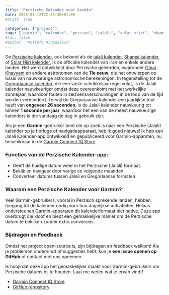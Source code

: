 ```yaml
---
title: "Perzische Kalender voor Garmin"
date: 2025-01-12T22:49:36+01:00
#draft: true

categories: ["project"]
tags: ["garmin", "calendar", "persian", "jalali", "solar hijri", "shamsi", "omar khayyam", "app", "connect iq", "open-source", "monkey-c"]
#toc: false
#author: "Mostafa Mirmousavi"
---
```

De [Perzische kalender](https://en.wikipedia.org/wiki/Solar_Hijri_calendar), ook bekend als de [jalali kalender](https://en.wikipedia.org/wiki/Jalali_calendar), [Shamsi kalender](https://en.wikipedia.org/wiki/Solar_Hijri_calendar), of [Solar Hijri kalender](https://en.wikipedia.org/wiki/Solar_Hijri_calendar), is de officiële kalender van Iran en enkele andere landen. Het werd ontwikkeld door Perzische geleerden, waaronder [Omar Khayyam](https://en.wikipedia.org/wiki/Omar_Khayyam) en andere astronomen van de **11e eeuw**, die het ontwierpen op basis van nauwkeurige astronomische berekeningen. In tegenstelling tot de [Gregoriaanse kalender](https://en.wikipedia.org/wiki/Gregorian_calendar), die een vaste schrikkeljaarregel volgt, is de Jalali kalender nauwkeuriger omdat deze overeenkomt met het werkelijke zonnejaar, waardoor fouten in seizoensverschuivingen in de loop van de tijd worden verminderd. Terwijl de Gregoriaanse kalender een jaarlijkse fout heeft van **ongeveer 26 seconden**, is de Jalali kalender nauwkeurig tot binnen **1 seconde per jaar**, waardoor het een van de meest nauwkeurige kalenders is die vandaag de dag in gebruik zijn.

Als je een **Garmin**-gebruiker bent die op zoek is naar een Perzische (Jalali) kalender op je horloge of navigatieapparaat, heb ik goed nieuws! Ik heb een Jalali Kalender-app ontwikkeld en gepubliceerd voor Garmin-apparaten, nu beschikbaar in de [Garmin Connect IQ Store](https://apps.garmin.com/developer/763f08dc-2be1-402f-b9b3-f3861b4df947/apps).

<!--more-->

### Functies van de Perzische Kalender-app:

- Geeft de huidige datum weer in het Perzische (Jalali) formaat.
- Bekijk en navigeer door vorige en volgende maanden.
- Converteer datums tussen Jalali en Gregoriaanse formaten.

### Waarom een Perzische Kalender voor Garmin?

Veel Garmin-gebruikers, vooral in Perzisch sprekende landen, hebben toegang tot de kalender nodig voor hun dagelijkse activiteiten. Helaas ondersteunen Garmin-apparaten dit kalenderformaat niet native. Deze app overbrugt die kloof en biedt een gemakkelijke manier om de Perzische datum te bekijken zonder extra conversies.

### Bijdragen en Feedback

Omdat het project open-source is, zijn bijdragen en feedback welkom! Als je problemen ondervindt of suggesties hebt, kun je **een issue openen op GitHub** of contact met ons opnemen.

Ik hoop dat deze app het gemakkelijker maakt voor Garmin-gebruikers om Perzische datums bij te houden. Laat me weten wat je ervan vindt!

- [Garmin Connect IQ Store](https://apps.garmin.com/developer/763f08dc-2be1-402f-b9b3-f3861b4df947/apps)
- [GitHub repository](https://github.com/mirmousaviii/Persian-Calendar-for-Garmin-Watch)